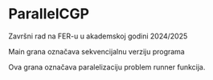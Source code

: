 # ParallelCGP
Završni rad na FER-u u akademskoj godini 2024/2025

Main grana označava sekvencijalnu verziju programa

Ova grana označava paralelizaciju problem runner funkcija.
